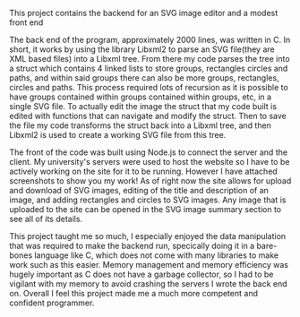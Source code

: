This project contains the backend for an SVG image editor and a modest front end

The back end of the program, approximately 2000 lines,  was written in C. In short, it works by using the library Libxml2 to parse an SVG file(they are XML based files) into a Libxml tree. From there my code parses the tree into a struct which contains 4 linked lists to store groups, rectangles circles and paths, and within said groups there can also be more groups, rectangles, circles and paths. This process required lots of recursion as it is possible to have groups contained within groups contained within groups, etc, in a single SVG file. To actually edit the image the struct that my code built is edited with functions that can navigate and modify the struct. Then to save the file my code transforms the struct back into a Libxml tree, and then Libxml2 is used to create a working SVG file from this tree.

The front of the code was built using Node.js to connect the server and the client. My university's servers were used to host the website so I have to be actively working on the site for it to be running. However I have attached screenshots to show you my work! As of right now the site allows for upload and download of SVG images, editing of the title and description of an image, and adding rectangles and circles to SVG images. Any image that is uploaded to the site can be opened in the SVG image summary section to see all of its details.

This project taught me so much, I especially enjoyed the data manipulation that was required to make the backend run, specically doing it in a bare-bones language like C, which does not come with many libraries to make work such as this easier. Memory management and memory efficiency was hugely important as C does not have a garbage collector, so I had to be vigilant with my memory to avoid crashing the servers I wrote the back end on. Overall I feel this project made me a much more competent and confident programmer.
